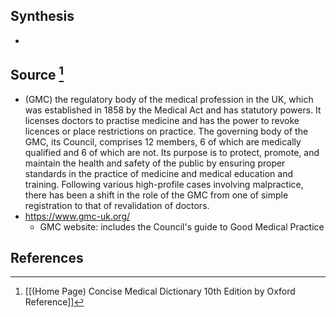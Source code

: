 ## Synthesis
- 
## Source [^1]
- (GMC) the regulatory body of the medical profession in the UK, which was established in 1858 by the Medical Act and has statutory powers. It licenses doctors to practise medicine and has the power to revoke licences or place restrictions on practice. The governing body of the GMC, its Council, comprises 12 members, 6 of which are medically qualified and 6 of which are not. Its purpose is to protect, promote, and maintain the health and safety of the public by ensuring proper standards in the practice of medicine and medical education and training. Following various high-profile cases involving malpractice, there has been a shift in the role of the GMC from one of simple registration to that of revalidation of doctors.
- https://www.gmc-uk.org/
	- GMC website: includes the Council's guide to Good Medical Practice
## References

[^1]: [[(Home Page) Concise Medical Dictionary 10th Edition by Oxford Reference]]